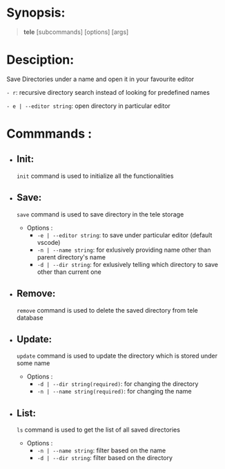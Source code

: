# Synopsis: 
 > **tele** [subcommands] [options] [args]

# Desciption: 
Save Directories under a name and open it in your favourite editor

`- r`: recursive directory search instead of looking for predefined names

`- e | --editor string`: open directory in particular editor

# Commmands :
- ## Init:
    `init` command is used to initialize all the functionalities
    
- ## Save:
    `save` command is used to save directory in the tele storage
    - Options :
        - `-e | --editor string`: to save under particular editor (default vscode)
        - `-n | --name string`: for exlusively providing name other than parent directory's name
        - `-d | --dir string`: for exlusively telling which directory to save other than current one

- ## Remove: 
    `remove` command is used to delete the saved directory from tele database

- ## Update: 
    `update` command is used to update the directory which is stored under some name
    - Options :
        - `-d | --dir string(required)`: for changing the directory
        - `-n | --name string(required)`: for changing the name

- ## List: 
    `ls` command is used to get the list of all saved directories
    - Options :
        - `-n | --name string`: filter based on the name
        - `-d | --dir string`: filter based on the directory

